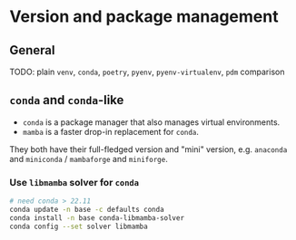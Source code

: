 # Version and package management

## General

TODO: plain `venv`,  `conda`, `poetry`, `pyenv`, `pyenv-virtualenv`, `pdm` comparison

## `conda` and `conda`-like

- `conda` is a package manager that also manages virtual environments.
- `mamba` is a faster drop-in replacement for `conda`.

They both have their full-fledged version and "mini" version, e.g. `anaconda` and `miniconda` / `mambaforge` and `miniforge`.

### Use `libmamba` solver for `conda`

```bash
# need conda > 22.11
conda update -n base -c defaults conda
conda install -n base conda-libmamba-solver
conda config --set solver libmamba
```
